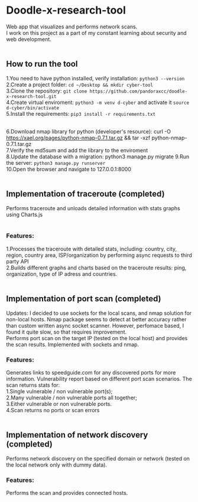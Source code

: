 # Doodle-x-research-tool
Web app that visualizes and performs network scans. </br>I work on this project as a part of my constant learning about security and web development.</br></br>

## How to run the tool
1.You need to have python installed, verify installation: `python3 --version`</br>
2.Create a project folder: `cd ~/Desktop && mkdir cyber-tool`</br>
3.Clone the repository: `git clone https://github.com/pandoraxcc/doodle-x-research-tool.git`</br>
4.Create virtual enviroment: `python3 -m venv d-cyber` and activate it `source d-cyber/bin/activate`</br>
5.Install the requirements: `pip3 install -r requirements.txt`</br></br>

6.Download nmap library for python (developer's resource): curl -O https://xael.org/pages/python-nmap-0.7.1.tar.gz && tar -xzf python-nmap-0.7.1.tar.gz</br>
7.Verify the md5sum and add the library to the enviroment</br>
8.Update the database with a migration: python3 manage.py migrate 
9.Run the server: `python3 manage.py runserver`</br>
10.Open the browser and navigate to 127.0.0.1:8000</br></br>

## Implementation of traceroute (completed)

Performs traceroute and unloads detailed information with stats graphs using Charts.js</br></br>

### Features:
1.Processes the traceroute with detailed stats, including: country, city, region, country area, ISP/organization by performing async requests to third party API</br>
2.Builds different graphs and charts based on the traceroute results: ping, organization, type of IP adress and countries.</br></br>

## Implementation of port scan (completed)
Updates: I decided to use sockets for the local scans, and nmap solution for non-local hosts. Nmap package seems to detect at better accuracy rather than custom written async socket scanner. However, perfomace based, I found it quite slow, so that requires improvement.</br>
Performs port scan on the target IP (tested on the local host) and provides the scan results. Implemented with sockets and nmap.

### Features:
Generates links to speedguide.com for any discovered ports for more information.
Vulnerability report based on different port scan scenarios. The scan returns stats for:</br>
1.Single vulnerable / non vulnerable port(s);</br>
2.Many vulnerable / non vulnerable ports all together;</br>
3.Either vulnerable or non vulnerable ports.</br>
4.Scan returns no ports or scan errors</br></br>

## Implementation of network discovery (completed)
Performs network discovery on the specified domain or network (tested on the local network only with dummy data).

### Features:
Performs the scan and provides connected hosts.
